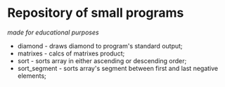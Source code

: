 # Repository of small programs
*made for educational purposes*

* diamond - draws diamond to program's standard output;
* matrixes - calcs of matrixes product;
* sort - sorts array in either ascending or descending order;
* sort_segment - sorts array's segment between first and last negative elements;

